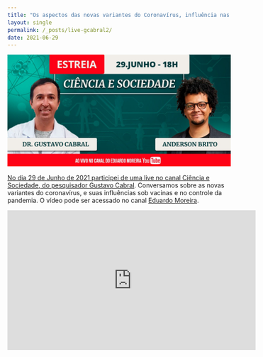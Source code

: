 ```yaml
---
title: "Os aspectos das novas variantes do Coronavírus, influência nas vacinas e no controle da pandemia"
layout: single
permalink: /_posts/live-gcabral2/
date: 2021-06-29
---
```


<a href="https://andersonbrito.github.io/_posts/live-gcabral2/"><img src="/assets/images/cover-ces.jpg" width="700">

No dia 29 de Junho de 2021 participei de uma live no canal Ciência e Sociedade, do pesquisador [Gustavo Cabral](https://www.instagram.com/gcabral.miranda/). Conversamos sobre as novas variantes do coronavírus, e suas influências sob vacinas e no controle da pandemia. O vídeo pode ser acessado no canal [Eduardo Moreira](https://bit.ly/CES_GustavoCabral).

<iframe width="560" height="315" src="https://www.youtube.com/embed/wzgGRb-40Pc" title="YouTube video player" frameborder="0" allow="accelerometer; autoplay; clipboard-write; encrypted-media; gyroscope; picture-in-picture" allowfullscreen></iframe>
